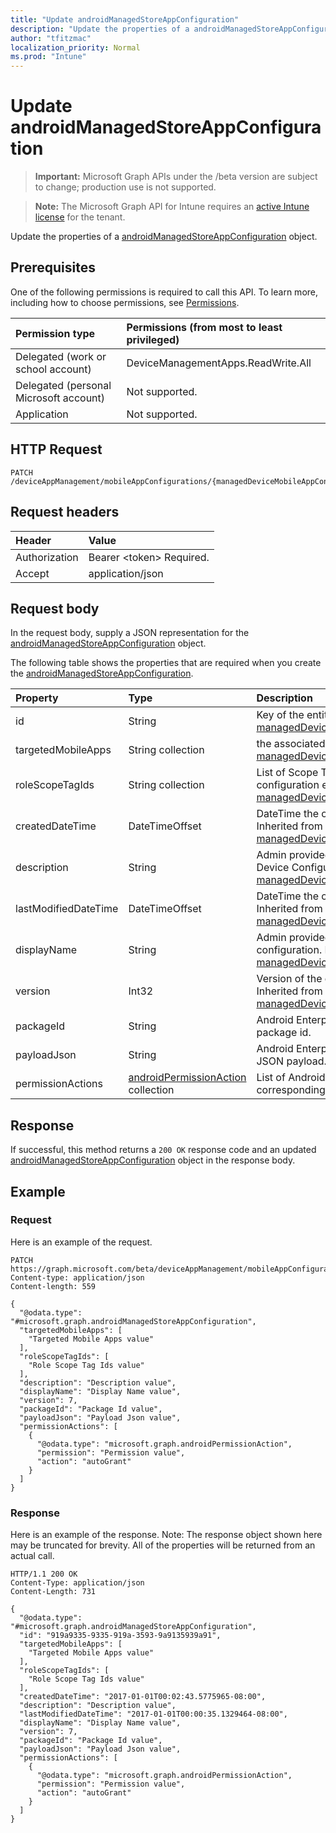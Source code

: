 ```yaml
---
title: "Update androidManagedStoreAppConfiguration"
description: "Update the properties of a androidManagedStoreAppConfiguration object."
author: "tfitzmac"
localization_priority: Normal
ms.prod: "Intune"
---
```


# Update androidManagedStoreAppConfiguration

> **Important:** Microsoft Graph APIs under the /beta version are subject to change; production use is not supported.

> **Note:** The Microsoft Graph API for Intune requires an [active Intune license](https://go.microsoft.com/fwlink/?linkid=839381) for the tenant.

Update the properties of a [androidManagedStoreAppConfiguration](../resources/intune-apps-androidmanagedstoreappconfiguration.md) object.

## Prerequisites
One of the following permissions is required to call this API. To learn more, including how to choose permissions, see [Permissions](/concepts/permissions-reference.md).

|Permission type|Permissions (from most to least privileged)|
|:---|:---|
|Delegated (work or school account)|DeviceManagementApps.ReadWrite.All|
|Delegated (personal Microsoft account)|Not supported.|
|Application|Not supported.|

## HTTP Request
<!-- {
  "blockType": "ignored"
}
-->
``` http
PATCH /deviceAppManagement/mobileAppConfigurations/{managedDeviceMobileAppConfigurationId}
```

## Request headers
|Header|Value|
|:---|:---|
|Authorization|Bearer &lt;token&gt; Required.|
|Accept|application/json|

## Request body
In the request body, supply a JSON representation for the [androidManagedStoreAppConfiguration](../resources/intune-apps-androidmanagedstoreappconfiguration.md) object.

The following table shows the properties that are required when you create the [androidManagedStoreAppConfiguration](../resources/intune-apps-androidmanagedstoreappconfiguration.md).

|Property|Type|Description|
|:---|:---|:---|
|id|String|Key of the entity. Inherited from [managedDeviceMobileAppConfiguration](../resources/intune-apps-manageddevicemobileappconfiguration.md)|
|targetedMobileApps|String collection|the associated app. Inherited from [managedDeviceMobileAppConfiguration](../resources/intune-apps-manageddevicemobileappconfiguration.md)|
|roleScopeTagIds|String collection|List of Scope Tags for this App configuration entity. Inherited from [managedDeviceMobileAppConfiguration](../resources/intune-apps-manageddevicemobileappconfiguration.md)|
|createdDateTime|DateTimeOffset|DateTime the object was created. Inherited from [managedDeviceMobileAppConfiguration](../resources/intune-apps-manageddevicemobileappconfiguration.md)|
|description|String|Admin provided description of the Device Configuration. Inherited from [managedDeviceMobileAppConfiguration](../resources/intune-apps-manageddevicemobileappconfiguration.md)|
|lastModifiedDateTime|DateTimeOffset|DateTime the object was last modified. Inherited from [managedDeviceMobileAppConfiguration](../resources/intune-apps-manageddevicemobileappconfiguration.md)|
|displayName|String|Admin provided name of the device configuration. Inherited from [managedDeviceMobileAppConfiguration](../resources/intune-apps-manageddevicemobileappconfiguration.md)|
|version|Int32|Version of the device configuration. Inherited from [managedDeviceMobileAppConfiguration](../resources/intune-apps-manageddevicemobileappconfiguration.md)|
|packageId|String|Android Enterprise app configuration package id.|
|payloadJson|String|Android Enterprise app configuration JSON payload.|
|permissionActions|[androidPermissionAction](../resources/intune-apps-androidpermissionaction.md) collection|List of Android app permissions and corresponding permission actions.|



## Response
If successful, this method returns a `200 OK` response code and an updated [androidManagedStoreAppConfiguration](../resources/intune-apps-androidmanagedstoreappconfiguration.md) object in the response body.

## Example

### Request
Here is an example of the request.
``` http
PATCH https://graph.microsoft.com/beta/deviceAppManagement/mobileAppConfigurations/{managedDeviceMobileAppConfigurationId}
Content-type: application/json
Content-length: 559

{
  "@odata.type": "#microsoft.graph.androidManagedStoreAppConfiguration",
  "targetedMobileApps": [
    "Targeted Mobile Apps value"
  ],
  "roleScopeTagIds": [
    "Role Scope Tag Ids value"
  ],
  "description": "Description value",
  "displayName": "Display Name value",
  "version": 7,
  "packageId": "Package Id value",
  "payloadJson": "Payload Json value",
  "permissionActions": [
    {
      "@odata.type": "microsoft.graph.androidPermissionAction",
      "permission": "Permission value",
      "action": "autoGrant"
    }
  ]
}
```

### Response
Here is an example of the response. Note: The response object shown here may be truncated for brevity. All of the properties will be returned from an actual call.
``` http
HTTP/1.1 200 OK
Content-Type: application/json
Content-Length: 731

{
  "@odata.type": "#microsoft.graph.androidManagedStoreAppConfiguration",
  "id": "919a9335-9335-919a-3593-9a9135939a91",
  "targetedMobileApps": [
    "Targeted Mobile Apps value"
  ],
  "roleScopeTagIds": [
    "Role Scope Tag Ids value"
  ],
  "createdDateTime": "2017-01-01T00:02:43.5775965-08:00",
  "description": "Description value",
  "lastModifiedDateTime": "2017-01-01T00:00:35.1329464-08:00",
  "displayName": "Display Name value",
  "version": 7,
  "packageId": "Package Id value",
  "payloadJson": "Payload Json value",
  "permissionActions": [
    {
      "@odata.type": "microsoft.graph.androidPermissionAction",
      "permission": "Permission value",
      "action": "autoGrant"
    }
  ]
}
```




